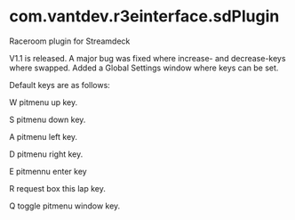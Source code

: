 # com.vantdev.r3einterface.sdPlugin
Raceroom plugin for Streamdeck

V1.1 is released.
A major bug was fixed where increase- and decrease-keys where swapped.
Added a Global Settings window where keys can be set.

Default keys are as follows:

W pitmenu up key.

S pitmenu down key.

A pitmenu left key.

D pitmenu right key.

E pitmennu enter key

R request box this lap key.

Q toggle pitmenu window key.
